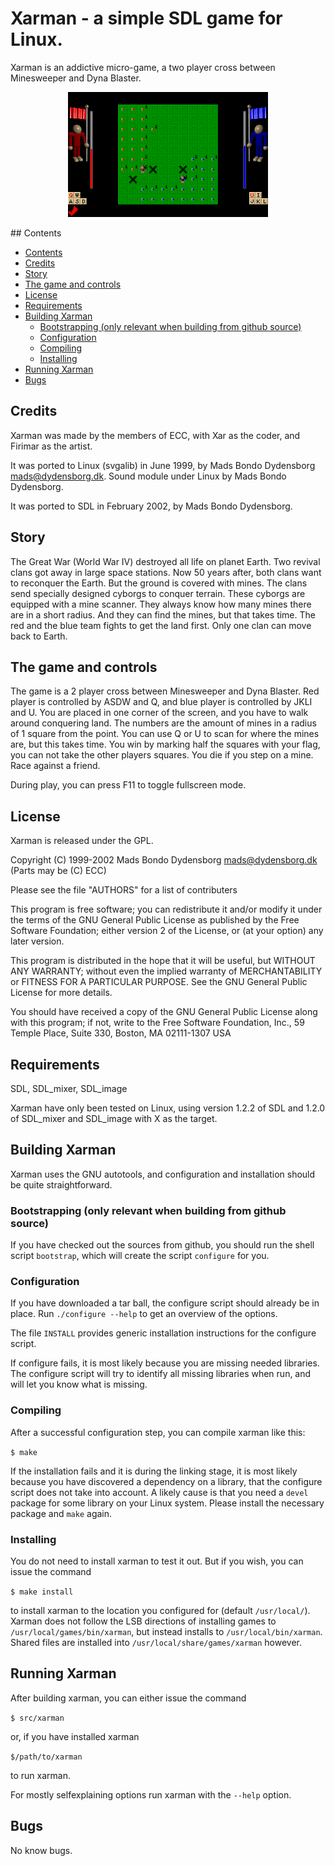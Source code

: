 # Xarman - a simple SDL game for Linux.

Xarman is an addictive micro-game, a two player cross between Minesweeper and Dyna Blaster.

<p align="center">
  <img src="xarman.png" alt="Xarman screenshot"/>
</p>
## Contents

<!-- toc -->

* [Contents](#contents)
* [Credits](#credits)
* [Story](#story)
* [The game and controls](#the-game-and-controls)
* [License](#license)
* [Requirements](#requirements)
* [Building Xarman](#building-xarman)
  * [Bootstrapping (only relevant when building from github source)](#bootstrapping-only-relevant-when-building-from-github-source)
  * [Configuration](#configuration)
  * [Compiling](#compiling)
  * [Installing](#installing)
* [Running Xarman](#running-xarman)
* [Bugs](#bugs)

<!-- toc stop -->

## Credits

Xarman was made by the members of ECC, with Xar as the coder, and
Firimar as the artist.

It was ported to Linux (svgalib) in June 1999, by Mads Bondo
Dydensborg <mads@dydensborg.dk>. Sound module under Linux by Mads
Bondo Dydensborg.

It was ported to SDL in February 2002, by Mads Bondo Dydensborg.

## Story

The Great War (World War IV) destroyed all life on planet Earth. Two
revival clans got away in large space stations. Now 50 years after,
both clans want to reconquer the Earth. But the ground is covered with
mines. The clans send specially designed cyborgs to conquer
terrain. These cyborgs are equipped with a mine scanner. They always
know how many mines there are in a short radius. And they can find the
mines, but that takes time. The red and the blue team fights to get
the land first. Only one clan can move back to Earth.

## The game and controls

The game is a 2 player cross between Minesweeper and Dyna Blaster. Red
player is controlled by ASDW and Q, and blue player is controlled by
JKLI and U. You are placed in one corner of the screen, and you have
to walk around conquering land. The numbers are the amount of mines in
a radius of 1 square from the point. You can use Q or U to scan for
where the mines are, but this takes time. You win by marking half the
squares with your flag, you can not take the other players
squares. You die if you step on a mine. Race against a friend.  

During play, you can press F11 to toggle fullscreen mode.

## License

Xarman is released under the GPL.

Copyright (C) 1999-2002 Mads Bondo Dydensborg <mads@dydensborg.dk>
(Parts may be (C) ECC)

Please see the file "AUTHORS" for a list of contributers
 
This program is free software; you can redistribute it and/or modify
it under the terms of the GNU General Public License as published by
the Free Software Foundation; either version 2 of the License, or
(at your option) any later version.
 
This program is distributed in the hope that it will be useful,
but WITHOUT ANY WARRANTY; without even the implied warranty of
MERCHANTABILITY or FITNESS FOR A PARTICULAR PURPOSE.  See the
GNU General Public License for more details.
 
You should have received a copy of the GNU General Public License
along with this program; if not, write to the Free Software
Foundation, Inc., 59 Temple Place, Suite 330, Boston, MA  02111-1307  USA   

## Requirements

SDL, SDL_mixer, SDL_image

Xarman have only been tested on Linux, using version 1.2.2 of SDL and
1.2.0 of SDL_mixer and SDL_image with X as the target.

## Building Xarman

Xarman uses the GNU autotools, and configuration and installation
should be quite straightforward.

### Bootstrapping (only relevant when building from github source)

If you have checked out the sources from github, you should run the shell
script `bootstrap`, which will create the script `configure` for you.

### Configuration

If you have downloaded a tar ball, the configure script should already
be in place. Run `./configure --help` to get an overview of the options.

The file `INSTALL` provides generic installation instructions for the
configure script.

If configure fails, it is most likely because you are missing needed
libraries. The configure script will try to identify all missing
libraries when run, and will let you know what is missing.

### Compiling

After a successful configuration step, you can compile xarman like
this:

`$ make`

If the installation fails and it is during the linking stage, it is
most likely because you have discovered a dependency on a library,
that the configure script does not take into account. A likely cause
is that you need a `devel` package for some library on your Linux
system. Please install the necessary package and `make` again.

### Installing

You do not need to install xarman to test it out. But if you wish, you
can issue the command

`$ make install`

to install xarman to the location you configured for (default
`/usr/local/`). Xarman does not follow the LSB directions of installing
games to `/usr/local/games/bin/xarman`, but instead installs to
`/usr/local/bin/xarman`. Shared files are installed into
`/usr/local/share/games/xarman` however. 

## Running Xarman

After building xarman, you can either issue the command

`$ src/xarman`

or, if you have installed xarman

`$/path/to/xarman`

to run xarman.

For mostly selfexplaining options run xarman with the `--help` option.

## Bugs

No know bugs.


